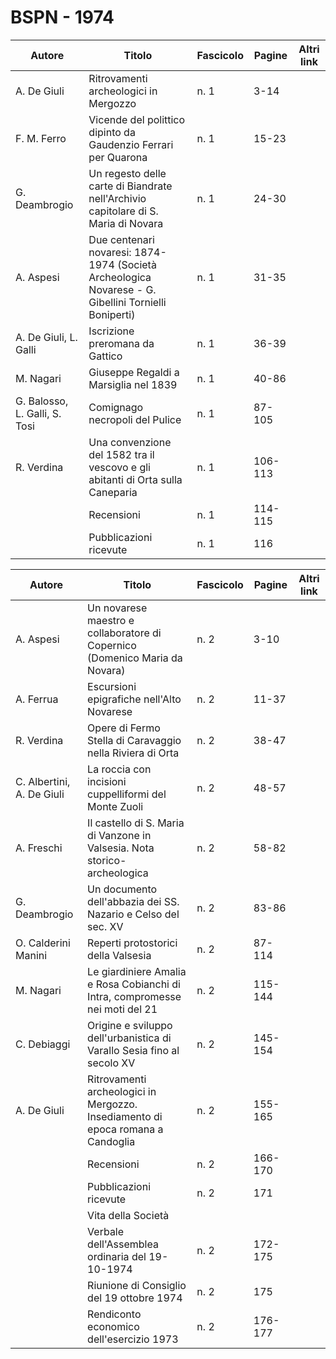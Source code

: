 # BSPN - 1974

| Autore                        | Titolo                                                                                               | Fascicolo | Pagine  | Altri link |
|-------------------------------|------------------------------------------------------------------------------------------------------|-----------|---------|------------|
| A. De Giuli                   | Ritrovamenti archeologici in Mergozzo                                                                | n. 1      | 3-14    |            |
| F. M. Ferro                   | Vicende del polittico dipinto da Gaudenzio Ferrari per Quarona                                       | n. 1      | 15-23   |            |
| G. Deambrogio                 | Un regesto delle carte di Biandrate nell'Archivio capitolare di S. Maria di Novara                   | n. 1      | 24-30   |            |
| A. Aspesi                     | Due centenari novaresi: 1874-1974 (Società Archeologica Novarese - G. Gibellini Tornielli Boniperti) | n. 1      | 31-35   |            |
| A. De Giuli, L. Galli         | Iscrizione preromana da Gattico                                                                      | n. 1      | 36-39   |            |
| M. Nagari                     | Giuseppe Regaldi a Marsiglia nel 1839                                                                | n. 1      | 40-86   |            |
| G. Balosso, L. Galli, S. Tosi | Comignago necropoli del Pulice                                                                       | n. 1      | 87-105  |            |
| R. Verdina                    | Una convenzione del 1582 tra il vescovo e gli abitanti di Orta sulla Caneparia                       | n. 1      | 106-113 |            |
|                               | Recensioni                                                                                           | n. 1      | 114-115 |            |
|                               | Pubblicazioni ricevute                                                                               | n. 1      | 116     |            |

| Autore                    | Titolo                                                                          | Fascicolo | Pagine  | Altri link |
|---------------------------|---------------------------------------------------------------------------------|-----------|---------|------------|
| A. Aspesi                 | Un novarese maestro e collaboratore di Copernico (Domenico Maria da Novara)     | n. 2      | 3-10    |            |
| A. Ferrua                 | Escursioni epigrafiche nell'Alto Novarese                                       | n. 2      | 11-37   |            |
| R. Verdina                | Opere di Fermo Stella di Caravaggio nella Riviera di Orta                       | n. 2      | 38-47   |            |
| C. Albertini, A. De Giuli | La roccia con incisioni cuppelliformi del Monte Zuoli                           | n. 2      | 48-57   |            |
| A. Freschi                | Il castello di S. Maria di Vanzone in Valsesia. Nota storico-archeologica       | n. 2      | 58-82   |            |
| G. Deambrogio             | Un documento dell'abbazia dei SS. Nazario e Celso del sec. XV                   | n. 2      | 83-86   |            |
| O. Calderini Manini       | Reperti protostorici della Valsesia                                             | n. 2      | 87-114  |            |
| M. Nagari                 | Le giardiniere Amalia e Rosa Cobianchi di Intra, compromesse nei moti del 21    | n. 2      | 115-144 |            |
| C. Debiaggi               | Origine e sviluppo dell'urbanistica di Varallo Sesia fino al secolo XV          | n. 2      | 145-154 |            |
| A. De Giuli               | Ritrovamenti archeologici in Mergozzo. Insediamento di epoca romana a Candoglia | n. 2      | 155-165 |            |
|                           | Recensioni                                                                      | n. 2      | 166-170 |            |
|                           | Pubblicazioni ricevute                                                          | n. 2      | 171     |            |
|                           | Vita della Società                                                              |           |         |            |
|                           | Verbale dell'Assemblea ordinaria del 19-10-1974                                 | n. 2      | 172-175 |            |
|                           | Riunione di Consiglio del 19 ottobre 1974                                       | n. 2      | 175     |            |
|                           | Rendiconto economico dell'esercizio 1973                                        | n. 2      | 176-177 |            |
